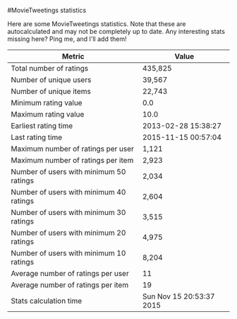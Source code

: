 #MovieTweetings statistics

Here are some MovieTweetings statistics. Note that these are autocalculated and may not be completely up to date. Any interesting stats missing here? Ping me, and I'll add them!

Metric | Value
--- | ---
Total number of ratings                 | 435,825
Number of unique users                  | 39,567
Number of unique items                  | 22,743
Minimum rating value                    | 0.0
Maximum rating value                    | 10.0
Earliest rating time                    | 2013-02-28 15:38:27
Last rating time                        | 2015-11-15 00:57:04
Maximum number of ratings per user      | 1,121
Maximum number of ratings per item      | 2,923
Number of users with minimum 50 ratings | 2,034
Number of users with minimum 40 ratings | 2,604
Number of users with minimum 30 ratings | 3,515
Number of users with minimum 20 ratings | 4,975
Number of users with minimum 10 ratings | 8,204
Average number of ratings per user      | 11
Average number of ratings per item      | 19
Stats calculation time                  | Sun Nov 15 20:53:37 2015

